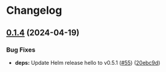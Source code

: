 # Changelog

## [0.1.4](https://github.com/Wielewout/helm-charts/compare/combi-0.1.3...combi-0.1.4) (2024-04-19)


### Bug Fixes

* **deps:** Update Helm release hello to v0.5.1 ([#55](https://github.com/Wielewout/helm-charts/issues/55)) ([20ebc9d](https://github.com/Wielewout/helm-charts/commit/20ebc9d550e2afc1d897ce747809c845da188310))
